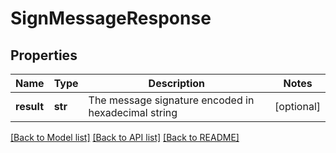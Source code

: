 # SignMessageResponse

## Properties
Name | Type | Description | Notes
------------ | ------------- | ------------- | -------------
**result** | **str** | The message signature encoded in hexadecimal string | [optional] 

[[Back to Model list]](../README.md#documentation-for-models) [[Back to API list]](../README.md#documentation-for-api-endpoints) [[Back to README]](../README.md)


